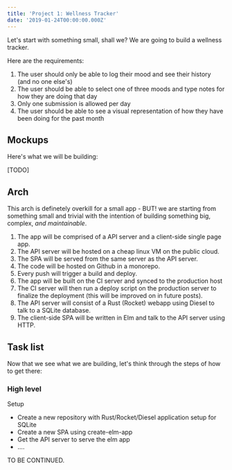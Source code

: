 ```yaml
---
title: 'Project 1: Wellness Tracker'
date: '2019-01-24T00:00:00.000Z'
---
```


Let's start with something small, shall we? We are going to build a wellness tracker. 

Here are the requirements: 

1. The user should only be able to log their mood and see their history (and no one else's)
2. The user should be able to select one of three moods and type notes for how they are doing that day
3. Only one submission is allowed per day
4. The user should be able to see a visual representation of how they have been doing for the past month

## Mockups

Here's what we will be building: 

[TODO]


## Arch

This arch is definetely overkill for a small app - BUT! we are starting from something small and trivial with the intention of building something big, complex, _and maintainable_. 

1. The app will be comprised of a API server and a client-side single page app.
2. The API server will be hosted on a cheap linux VM on the public cloud. 
3. The SPA will be served from the same server as the API server.
4. The code will be hosted on Github in a monorepo.
5. Every push will trigger a build and deploy. 
6. The app will be built on the CI server and synced to the production host
7. The CI server will then run a deploy script on the production server to finalize the deployment (this will be improved on in future posts).
6. The API server will consist of a Rust (Rocket) webapp using Diesel to talk to a SQLite database.
7. The client-side SPA will be written in Elm and talk to the API server using HTTP.

## Task list

Now that we see what we are building, let's think through the steps of how to get there: 

### High level

Setup

- Create a new repository with Rust/Rocket/Diesel application setup for SQLite
- Create a new SPA using create-elm-app
- Get the API server to serve the elm app
- ....

TO BE CONTINUED.
